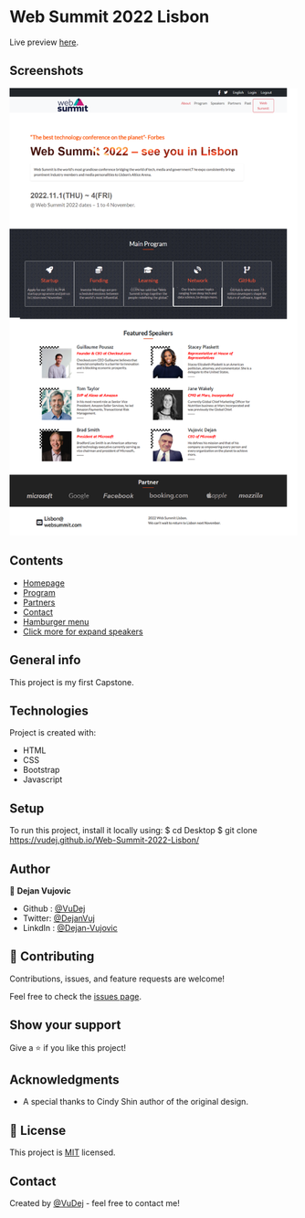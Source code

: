 # Web Summit 2022 Lisbon

Live preview [here](https://vudej.github.io/Web-Summit-2022-Lisbon/). 

## Screenshots
![Example screenshot](img/screenshot.png)

## Contents
* [Homepage](#homepage)
* [Program](#program)
* [Partners](#partners)
* [Contact](#contact)
* [Hamburger menu](#mobile)
* [Click more for expand speakers](#speakers)

## General info
This project is my first Capstone.
	
## Technologies
Project is created with:
* HTML
* CSS
* Bootstrap
* Javascript

	
## Setup
To run this project, install it locally using:
$ cd Desktop
$ git clone https://vudej.github.io/Web-Summit-2022-Lisbon/

## Author

👤 **Dejan Vujovic**

- Github : [@VuDej](https://github.com/VuDej)
- Twitter: [@DejanVuj](https://twitter.com/DejanVuj)
- LinkdIn : [@Dejan-Vujovic](https://www.linkedin.com/in/dejan-vujovic-5a0672225/)


## 🤝 Contributing

Contributions, issues, and feature requests are welcome!

Feel free to check the [issues page](https://github.com/VuDej/Web-Summit-2022-Lisbon/issues/3).

## Show your support

Give a ⭐️ if you like this project!

## Acknowledgments

- A special thanks to Cindy Shin author of the original design.

## 📝 License

This project is [MIT](LICENSE) licensed.

## Contact
Created by [@VuDej](https://github.com/VuDej) - feel free to contact me!


